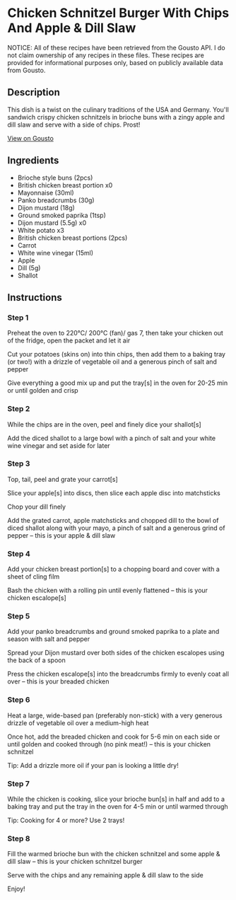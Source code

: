 # Chicken Schnitzel Burger With Chips And Apple & Dill Slaw

NOTICE: All of these recipes have been retrieved from the Gousto API. I do not claim ownership of any recipes in these files. These recipes are provided for informational purposes only, based on publicly available data from Gousto.

## Description

This dish is a twist on the culinary traditions of the USA and Germany. You'll sandwich crispy chicken schnitzels in brioche buns with a zingy apple and dill slaw and serve with a side of chips. Prost!

[View on Gousto](https://www.gousto.co.uk/recipes/cookbook/chicken-schnitzel-burger-with-apple-dill-slaw)

## Ingredients

- Brioche style buns (2pcs)
- British chicken breast portion x0
- Mayonnaise (30ml)
- Panko breadcrumbs (30g)
- Dijon mustard (18g)
- Ground smoked paprika (1tsp)
- Dijon mustard (5.5g) x0
- White potato x3
- British chicken breast portions (2pcs)
- Carrot
- White wine vinegar (15ml)
- Apple
- Dill (5g)
- Shallot

## Instructions


### Step 1

Preheat the oven to 220°C/ 200°C (fan)/ gas 7, then take your chicken out of the fridge, open the packet and let it air

Cut your potatoes (skins on) into thin chips, then add them to a baking tray (or two!) with a drizzle of vegetable oil and a generous pinch of salt and pepper

Give everything a good mix up and put the tray[s] in the oven for 20-25 min or until golden and crisp


### Step 2

While the chips are in the oven, peel and finely dice your shallot[s]

Add the diced shallot to a large bowl with a pinch of salt and your white wine vinegar and set aside for later


### Step 3

Top, tail, peel and grate your carrot[s]

Slice your apple[s]<span class="text-danger"> </span>into discs, then slice each apple disc into matchsticks

Chop your dill finely

Add the grated carrot, apple matchsticks and chopped dill to the bowl of diced shallot along with your mayo, a pinch of salt and a generous grind of pepper – this is your apple & dill slaw


### Step 4

Add your chicken breast portion[s] to a chopping board and cover with a sheet of cling film

Bash the chicken with a rolling pin until evenly flattened – this is your chicken escalope[s]


### Step 5

Add your panko breadcrumbs and ground smoked paprika to a plate and season with salt and pepper

Spread your Dijon mustard over both sides of the chicken escalopes using the back of a spoon

Press the chicken escalope[s] into the breadcrumbs firmly to evenly coat all over – this is your breaded chicken


### Step 6

Heat a large, wide-based pan (preferably non-stick) with a very generous drizzle of vegetable oil over a medium-high heat

Once hot, add the breaded chicken and cook for 5-6 min on each side or until golden and cooked through (no pink meat!) – this is your chicken schnitzel

Tip: Add a drizzle more oil if your pan is looking a little dry!


### Step 7

While the chicken is cooking, slice your brioche bun[s] in half and add to a baking tray and put the tray in the oven for 4-5 min or until warmed through

Tip: Cooking for 4 or more? Use 2 trays!

### Step 8

Fill the warmed brioche bun with the chicken schnitzel and some apple & dill slaw – this is your chicken schnitzel burger

Serve with the chips and any remaining apple & dill slaw to the side

Enjoy!

